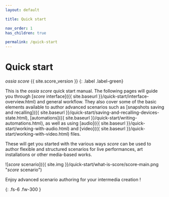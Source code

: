 ```yaml
---
layout: default

title: Quick start

nav_order: 1
has_children: true

permalink: /quick-start
---
```


# Quick start

*ossia score* {{ site.score_version }} 
{: .label .label-green}

This is the *ossia score* quick start manual. The following pages will guide you through [*score* interface]({{ site.baseurl }}/quick-start/interface-overview.html) and general workflow. They also cover some of the basic elements available to author advanced scenarios such as [snapshots saving and recalling]({{ site.baseurl }}/quick-start/saving-and-recalling-devices-state.html), [automations]({{ site.baseurl }}/quick-start/writing-automations.html), as well as using [audio]({{ site.baseurl }}/quick-start/working-with-audio.html) and [video]({{ site.baseurl }}/quick-start/working-with-video.html) files.

These will get you started with the various ways *score* can be used to author flexible and structured scenarios for live performances, art installations or other media-based works.

![*score* scenario]({{ site.img }}/quick-start/what-is-score/score-main.png "*score* scenario")

Enjoy advanced scenario authoring for your intermedia creation !

{: .fs-6 .fw-300 }
